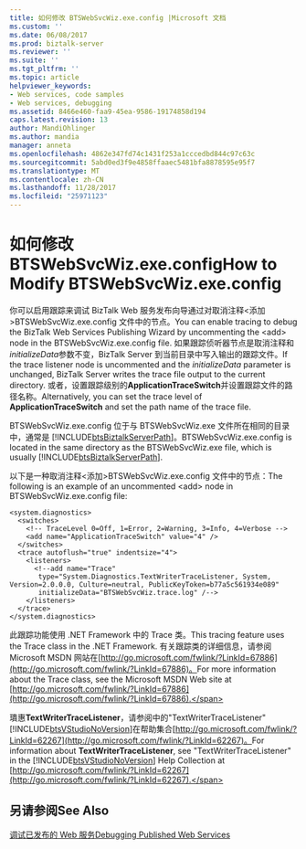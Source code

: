 ```yaml
---
title: 如何修改 BTSWebSvcWiz.exe.config |Microsoft 文档
ms.custom: ''
ms.date: 06/08/2017
ms.prod: biztalk-server
ms.reviewer: ''
ms.suite: ''
ms.tgt_pltfrm: ''
ms.topic: article
helpviewer_keywords:
- Web services, code samples
- Web services, debugging
ms.assetid: 8466e460-faa9-45ea-9586-19174858d194
caps.latest.revision: 13
author: MandiOhlinger
ms.author: mandia
manager: anneta
ms.openlocfilehash: 4862e347fd74c1431f253a1cccedbd844c97c63c
ms.sourcegitcommit: 5abd0ed3f9e4858ffaaec5481bfa8878595e95f7
ms.translationtype: MT
ms.contentlocale: zh-CN
ms.lasthandoff: 11/28/2017
ms.locfileid: "25971123"
---
```

# <a name="how-to-modify-btswebsvcwizexeconfig"></a><span data-ttu-id="bd60b-102">如何修改 BTSWebSvcWiz.exe.config</span><span class="sxs-lookup"><span data-stu-id="bd60b-102">How to Modify BTSWebSvcWiz.exe.config</span></span>
<span data-ttu-id="bd60b-103">你可以启用跟踪来调试 BizTalk Web 服务发布向导通过对取消注释\<添加\>BTSWebSvcWiz.exe.config 文件中的节点。</span><span class="sxs-lookup"><span data-stu-id="bd60b-103">You can enable tracing to debug the BizTalk Web Services Publishing Wizard by uncommenting the \<add\> node in the BTSWebSvcWiz.exe.config file.</span></span> <span data-ttu-id="bd60b-104">如果跟踪侦听器节点是取消注释和*initializeData*参数不变，BizTalk Server 到当前目录中写入输出的跟踪文件。</span><span class="sxs-lookup"><span data-stu-id="bd60b-104">If the trace listener node is uncommented and the *initializeData* parameter is unchanged, BizTalk Server writes the trace file output to the current directory.</span></span> <span data-ttu-id="bd60b-105">或者，设置跟踪级别的**ApplicationTraceSwitch**并设置跟踪文件的路径名称。</span><span class="sxs-lookup"><span data-stu-id="bd60b-105">Alternatively, you can set the trace level of **ApplicationTraceSwitch** and set the path name of the trace file.</span></span>  
  
 <span data-ttu-id="bd60b-106">BTSWebSvcWiz.exe.config 位于与 BTSWebSvcWiz.exe 文件所在相同的目录中，通常是 [!INCLUDE[btsBiztalkServerPath](../includes/btsbiztalkserverpath-md.md)]。</span><span class="sxs-lookup"><span data-stu-id="bd60b-106">BTSWebSvcWiz.exe.config is located in the same directory as the BTSWebSvcWiz.exe file, which is usually [!INCLUDE[btsBiztalkServerPath](../includes/btsbiztalkserverpath-md.md)].</span></span>  
  
 <span data-ttu-id="bd60b-107">以下是一种取消注释\<添加\>BTSWebSvcWiz.exe.config 文件中的节点：</span><span class="sxs-lookup"><span data-stu-id="bd60b-107">The following is an example of an uncommented \<add\> node in BTSWebSvcWiz.exe.config file:</span></span>  
  
```  
<system.diagnostics>  
  <switches>  
    <!-- TraceLevel 0=Off, 1=Error, 2=Warning, 3=Info, 4=Verbose -->  
    <add name="ApplicationTraceSwitch" value="4" />  
  </switches>  
  <trace autoflush="true" indentsize="4">  
    <listeners>  
      <!--add name="Trace"  
       type="System.Diagnostics.TextWriterTraceListener, System, Version=2.0.0.0, Culture=neutral, PublicKeyToken=b77a5c561934e089"  
       initializeData="BTSWebSvcWiz.trace.log" /-->  
    </listeners>  
  </trace>  
</system.diagnostics>  
```  
  
 <span data-ttu-id="bd60b-108">此跟踪功能使用 .NET Framework 中的 Trace 类。</span><span class="sxs-lookup"><span data-stu-id="bd60b-108">This tracing feature uses the Trace class in the .NET Framework.</span></span> <span data-ttu-id="bd60b-109">有关跟踪类的详细信息，请参阅 Microsoft MSDN 网站在[http://go.microsoft.com/fwlink/?LinkId=67886](http://go.microsoft.com/fwlink/?LinkId=67886)。</span><span class="sxs-lookup"><span data-stu-id="bd60b-109">For more information about the Trace class, see the Microsoft MSDN Web site at [http://go.microsoft.com/fwlink/?LinkId=67886](http://go.microsoft.com/fwlink/?LinkId=67886).</span></span>  
  
 <span data-ttu-id="bd60b-110">璝惠**TextWriterTraceListener**，请参阅中的"TextWriterTraceListener"[!INCLUDE[btsVStudioNoVersion](../includes/btsvstudionoversion-md.md)]在帮助集合[http://go.microsoft.com/fwlink/?LinkId=62267](http://go.microsoft.com/fwlink/?LinkId=62267)。</span><span class="sxs-lookup"><span data-stu-id="bd60b-110">For information about **TextWriterTraceListener**, see "TextWriterTraceListener" in the [!INCLUDE[btsVStudioNoVersion](../includes/btsvstudionoversion-md.md)] Help Collection at [http://go.microsoft.com/fwlink/?LinkId=62267](http://go.microsoft.com/fwlink/?LinkId=62267).</span></span>  
  
## <a name="see-also"></a><span data-ttu-id="bd60b-111">另请参阅</span><span class="sxs-lookup"><span data-stu-id="bd60b-111">See Also</span></span>  
 [<span data-ttu-id="bd60b-112">调试已发布的 Web 服务</span><span class="sxs-lookup"><span data-stu-id="bd60b-112">Debugging Published Web Services</span></span>](../core/debugging-published-web-services.md)